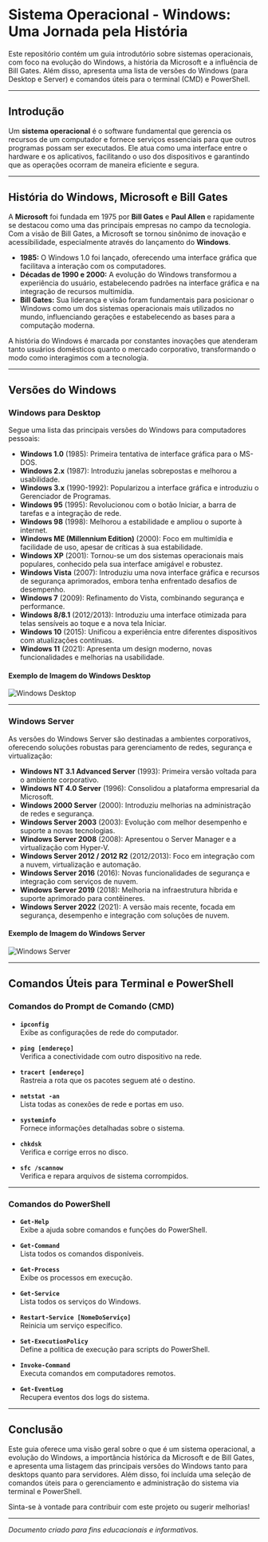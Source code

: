 # Sistema Operacional - Windows: Uma Jornada pela História

Este repositório contém um guia introdutório sobre sistemas operacionais, com foco na evolução do Windows, a história da Microsoft e a influência de Bill Gates. Além disso, apresenta uma lista de versões do Windows (para Desktop e Server) e comandos úteis para o terminal (CMD) e PowerShell.

---

## Introdução

Um **sistema operacional** é o software fundamental que gerencia os recursos de um computador e fornece serviços essenciais para que outros programas possam ser executados. Ele atua como uma interface entre o hardware e os aplicativos, facilitando o uso dos dispositivos e garantindo que as operações ocorram de maneira eficiente e segura.

---

## História do Windows, Microsoft e Bill Gates

A **Microsoft** foi fundada em 1975 por **Bill Gates** e **Paul Allen** e rapidamente se destacou como uma das principais empresas no campo da tecnologia. Com a visão de Bill Gates, a Microsoft se tornou sinônimo de inovação e acessibilidade, especialmente através do lançamento do **Windows**.

- **1985:** O Windows 1.0 foi lançado, oferecendo uma interface gráfica que facilitava a interação com os computadores.
- **Décadas de 1990 e 2000:** A evolução do Windows transformou a experiência do usuário, estabelecendo padrões na interface gráfica e na integração de recursos multimídia.
- **Bill Gates:** Sua liderança e visão foram fundamentais para posicionar o Windows como um dos sistemas operacionais mais utilizados no mundo, influenciando gerações e estabelecendo as bases para a computação moderna.

A história do Windows é marcada por constantes inovações que atenderam tanto usuários domésticos quanto o mercado corporativo, transformando o modo como interagimos com a tecnologia.

---

## Versões do Windows

### Windows para Desktop

Segue uma lista das principais versões do Windows para computadores pessoais:

- **Windows 1.0** (1985): Primeira tentativa de interface gráfica para o MS-DOS.
- **Windows 2.x** (1987): Introduziu janelas sobrepostas e melhorou a usabilidade.
- **Windows 3.x** (1990-1992): Popularizou a interface gráfica e introduziu o Gerenciador de Programas.
- **Windows 95** (1995): Revolucionou com o botão Iniciar, a barra de tarefas e a integração de rede.
- **Windows 98** (1998): Melhorou a estabilidade e ampliou o suporte à internet.
- **Windows ME (Millennium Edition)** (2000): Foco em multimídia e facilidade de uso, apesar de críticas à sua estabilidade.
- **Windows XP** (2001): Tornou-se um dos sistemas operacionais mais populares, conhecido pela sua interface amigável e robustez.
- **Windows Vista** (2007): Introduziu uma nova interface gráfica e recursos de segurança aprimorados, embora tenha enfrentado desafios de desempenho.
- **Windows 7** (2009): Refinamento do Vista, combinando segurança e performance.
- **Windows 8/8.1** (2012/2013): Introduziu uma interface otimizada para telas sensíveis ao toque e a nova tela Iniciar.
- **Windows 10** (2015): Unificou a experiência entre diferentes dispositivos com atualizações contínuas.
- **Windows 11** (2021): Apresenta um design moderno, novas funcionalidades e melhorias na usabilidade.

#### Exemplo de Imagem do Windows Desktop

![Windows Desktop](https://www.septe.com.br/wp-content/uploads/2023/12/windows-server-2022.webp)

---

### Windows Server

As versões do Windows Server são destinadas a ambientes corporativos, oferecendo soluções robustas para gerenciamento de redes, segurança e virtualização:

- **Windows NT 3.1 Advanced Server** (1993): Primeira versão voltada para o ambiente corporativo.
- **Windows NT 4.0 Server** (1996): Consolidou a plataforma empresarial da Microsoft.
- **Windows 2000 Server** (2000): Introduziu melhorias na administração de redes e segurança.
- **Windows Server 2003** (2003): Evolução com melhor desempenho e suporte a novas tecnologias.
- **Windows Server 2008** (2008): Apresentou o Server Manager e a virtualização com Hyper-V.
- **Windows Server 2012 / 2012 R2** (2012/2013): Foco em integração com a nuvem, virtualização e automação.
- **Windows Server 2016** (2016): Novas funcionalidades de segurança e integração com serviços de nuvem.
- **Windows Server 2019** (2018): Melhoria na infraestrutura híbrida e suporte aprimorado para contêineres.
- **Windows Server 2022** (2021): A versão mais recente, focada em segurança, desempenho e integração com soluções de nuvem.

#### Exemplo de Imagem do Windows Server

![Windows Server](https://upload.wikimedia.org/wikipedia/commons/1/1e/Windows_Server_2019.png)

---

## Comandos Úteis para Terminal e PowerShell

### Comandos do Prompt de Comando (CMD)

- **`ipconfig`**  
  Exibe as configurações de rede do computador.

- **`ping [endereço]`**  
  Verifica a conectividade com outro dispositivo na rede.

- **`tracert [endereço]`**  
  Rastreia a rota que os pacotes seguem até o destino.

- **`netstat -an`**  
  Lista todas as conexões de rede e portas em uso.

- **`systeminfo`**  
  Fornece informações detalhadas sobre o sistema.

- **`chkdsk`**  
  Verifica e corrige erros no disco.

- **`sfc /scannow`**  
  Verifica e repara arquivos de sistema corrompidos.

---

### Comandos do PowerShell

- **`Get-Help`**  
  Exibe a ajuda sobre comandos e funções do PowerShell.

- **`Get-Command`**  
  Lista todos os comandos disponíveis.

- **`Get-Process`**  
  Exibe os processos em execução.

- **`Get-Service`**  
  Lista todos os serviços do Windows.

- **`Restart-Service [NomeDoServiço]`**  
  Reinicia um serviço específico.

- **`Set-ExecutionPolicy`**  
  Define a política de execução para scripts do PowerShell.

- **`Invoke-Command`**  
  Executa comandos em computadores remotos.

- **`Get-EventLog`**  
  Recupera eventos dos logs do sistema.

---

## Conclusão

Este guia oferece uma visão geral sobre o que é um sistema operacional, a evolução do Windows, a importância histórica da Microsoft e de Bill Gates, e apresenta uma listagem das principais versões do Windows tanto para desktops quanto para servidores. Além disso, foi incluída uma seleção de comandos úteis para o gerenciamento e administração do sistema via terminal e PowerShell.

Sinta-se à vontade para contribuir com este projeto ou sugerir melhorias!

---

*Documento criado para fins educacionais e informativos.*

